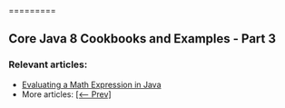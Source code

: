 =========

## Core Java 8 Cookbooks and Examples - Part 3

### Relevant articles:

- [Evaluating a Math Expression in Java](https://www.surya.com/java-evaluate-math-expression-string)
- More articles: [[<-- Prev]](/core-java-modules/core-java-lang-math-2)
